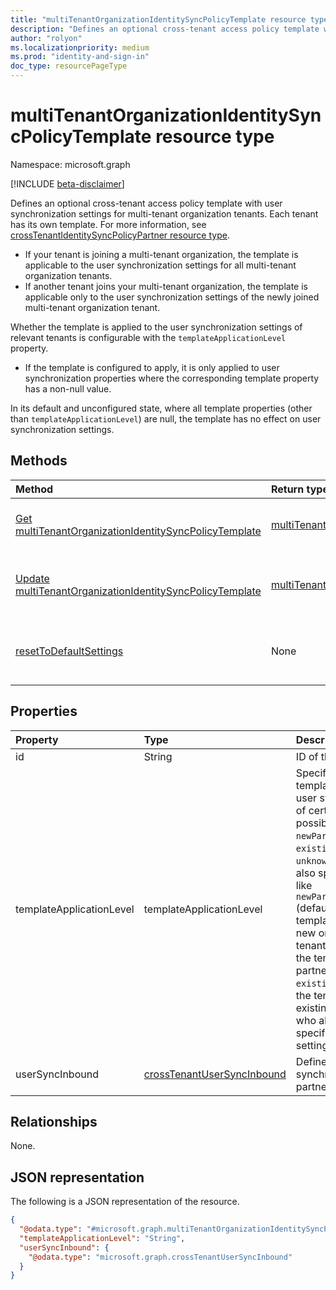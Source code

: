 ```yaml
---
title: "multiTenantOrganizationIdentitySyncPolicyTemplate resource type"
description: "Defines an optional cross-tenant access policy template with user synchronization settings for multi-tenant organization tenants."
author: "rolyon"
ms.localizationpriority: medium
ms.prod: "identity-and-sign-in"
doc_type: resourcePageType
---
```


# multiTenantOrganizationIdentitySyncPolicyTemplate resource type

Namespace: microsoft.graph

[!INCLUDE [beta-disclaimer](../../includes/beta-disclaimer.md)]

Defines an optional cross-tenant access policy template with user synchronization settings for multi-tenant organization tenants. Each tenant has its own template. For more information, see [crossTenantIdentitySyncPolicyPartner resource type](crosstenantidentitysyncpolicypartner.md).

* If your tenant is joining a multi-tenant organization, the template is applicable to the user synchronization settings for all multi-tenant organization tenants.
* If another tenant joins your multi-tenant organization, the template is applicable only to the user synchronization settings of the newly joined multi-tenant organization tenant.

Whether the template is applied to the user synchronization settings of relevant tenants is configurable with the `templateApplicationLevel` property.

* If the template is configured to apply, it is only applied to user synchronization properties where the corresponding template property has a non-null value.

In its default and unconfigured state, where all template properties (other than `templateApplicationLevel`) are null, the template has no effect on user synchronization settings.

## Methods
|Method|Return type|Description|
|:---|:---|:---|
|[Get multiTenantOrganizationIdentitySyncPolicyTemplate](../api/multitenantorganizationidentitysyncpolicytemplate-get.md)|[multiTenantOrganizationIdentitySyncPolicyTemplate](../resources/multitenantorganizationidentitysyncpolicytemplate.md)|Get the user synchronization settings of the template.|
|[Update multiTenantOrganizationIdentitySyncPolicyTemplate](../api/multitenantorganizationidentitysyncpolicytemplate-update.md)|[multiTenantOrganizationIdentitySyncPolicyTemplate](../resources/multitenantorganizationidentitysyncpolicytemplate.md)|Update the user synchronization settings of the template.|
|[resetToDefaultSettings](../api/multitenantorganizationidentitysyncpolicytemplate-resettodefaultsettings.md)|None|Reset the user synchronization settings of the template to the default values.|

## Properties
|Property|Type|Description|
|:---|:---|:---|
|id|String|ID of the template. Key.|
|templateApplicationLevel|templateApplicationLevel|Specifies whether the template will be applied to user synchronization settings of certain tenants. The possible values are: `none`, `newPartners`, `existingPartners`, `unknownFutureValue`. You can also specify multiple values like `newPartners,existingPartners` (default). `none` indicates the template is not applied to any new or existing partner tenants. `newPartners` indicates the template is applied to new partner tenants. `existingPartners` indicates the template is applied to existing partner tenants, those who already had partner-specific user synchronization settings in place.|
|userSyncInbound|[crossTenantUserSyncInbound](../resources/crosstenantusersyncinbound.md)|Defines whether users can be synchronized from the partner tenant.|

## Relationships
None.

## JSON representation
The following is a JSON representation of the resource.
<!-- {
  "blockType": "resource",
  "keyProperty": "id",
  "@odata.type": "microsoft.graph.multiTenantOrganizationIdentitySyncPolicyTemplate",
  "openType": false
}
-->
``` json
{
  "@odata.type": "#microsoft.graph.multiTenantOrganizationIdentitySyncPolicyTemplate",
  "templateApplicationLevel": "String",
  "userSyncInbound": {
    "@odata.type": "microsoft.graph.crossTenantUserSyncInbound"
  }
}
```

